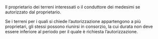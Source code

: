 Il proprietario dei terreni interessati o il conduttore dei medesimi se autorizzato dal proprietario.

Se i terreni per i quali si chiede l’autorizzazione appartengono a più proprietari, gli stessi possono riunirsi in consorzio, la cui durata non deve essere inferiore al periodo per il quale è richiesta l’autorizzazione.
